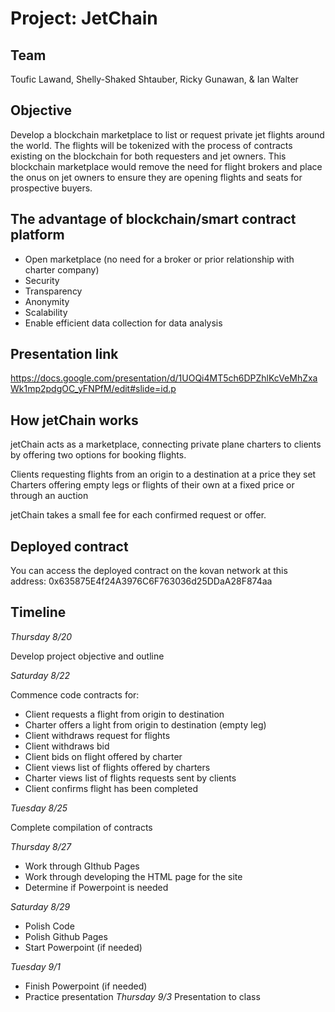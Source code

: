 # Project: JetChain

## Team

Toufic Lawand, Shelly-Shaked Shtauber, Ricky Gunawan, & Ian Walter

## Objective

Develop a blockchain marketplace to list or request private jet flights around the world. The flights will be tokenized with the process of contracts existing on the blockchain for both requesters and jet owners. This blockchain marketplace would remove the need for flight brokers and place the onus on jet owners to ensure they are opening flights and seats for prospective buyers.

## The advantage of blockchain/smart contract platform

- Open marketplace (no need for a broker or prior relationship with charter company)
- Security
- Transparency
- Anonymity
- Scalability
- Enable efficient data collection for data analysis

## Presentation link
https://docs.google.com/presentation/d/1UOQi4MT5ch6DPZhlKcVeMhZxaWk1mp2pdgOC_yFNPfM/edit#slide=id.p

## How jetChain works
jetChain acts as a marketplace, connecting private plane charters to clients by offering two options for booking flights.

Clients requesting flights from an origin to a destination at a price they set
Charters offering empty legs or flights of their own at a fixed price or through an auction

jetChain takes a small fee for each confirmed request or offer.

## Deployed contract
You can access the deployed contract on the kovan network at this address: 0x635875E4f24A3976C6F763036d25DDaA28F874aa

## Timeline

_Thursday 8/20_

Develop project objective and outline

_Saturday 8/22_

Commence code contracts for:
- Client requests a flight from origin to destination
- Charter offers a light from origin to destination (empty leg)
- Client withdraws request for flights
- Client withdraws bid
- Client bids on flight offered by charter
- Client views list of flights offered by charters
- Charter views list of flights requests sent by clients
- Client confirms flight has been completed

_Tuesday 8/25_

Complete compilation of contracts

_Thursday 8/27_

- Work through GIthub Pages
- Work through developing the HTML page for the site
- Determine if Powerpoint is needed

_Saturday 8/29_

- Polish Code
- Polish Github Pages
- Start Powerpoint (if needed)

_Tuesday 9/1_

- Finish Powerpoint (if needed)
- Practice presentation 
_Thursday 9/3_
Presentation to class
